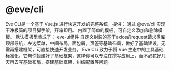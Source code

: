 # @eve/cli
 Eve CLi是一个基于 Vue.js 进行快速开发的完整系统，提供： 通过 @eve/cli 实现干净极简的项目脚手架，开箱即用。 内置了简单的模板，可自定义添加和删除模板。 默认模板里集成了： eve-ui组件 自定义封装的基于axios的request请求类库 顶部导航，左边菜单，中间布局，面包屑，页签等基础布局，做好了基础建设，无需再搭建框架，可直接快速开发业务。  Eve CLi 致力于将 Vue 生态中的工具基础标准化。它帮你搭建好了基础框架，这样你可以专注在撰写应用上，而不必花好几天再去写基础布局，搭建基础框架，纠结配置等问题。
